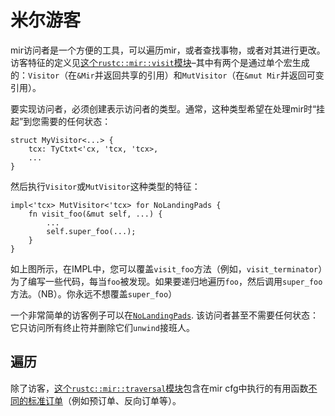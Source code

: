 # 米尔游客

mir访问者是一个方便的工具，可以遍历mir，或者查找事物，或者对其进行更改。访客特征的定义见[这个`rustc::mir::visit`模块][m-v]–其中有两个是通过单个宏生成的：`Visitor`（在`&Mir`并返回共享的引用）和`MutVisitor`（在`&mut Mir`并返回可变引用）。

[m-v]: https://doc.rust-lang.org/nightly/nightly-rustc/rustc/mir/visit/index.html

要实现访问者，必须创建表示访问者的类型。通常，这种类型希望在处理mir时“挂起”到您需要的任何状态：

```rust,ignore
struct MyVisitor<...> {
    tcx: TyCtxt<'cx, 'tcx, 'tcx>,
    ...
}
```

然后执行`Visitor`或`MutVisitor`这种类型的特征：

```rust,ignore
impl<'tcx> MutVisitor<'tcx> for NoLandingPads {
    fn visit_foo(&mut self, ...) {
        ...
        self.super_foo(...);
    }
}
```

如上图所示，在IMPL中，您可以覆盖`visit_foo`方法（例如，`visit_terminator`）为了编写一些代码，每当`foo`被发现。如果要递归地遍历`foo`，然后调用`super_foo`方法。（NB）。你永远不想覆盖`super_foo`）

一个非常简单的访客例子可以在[`NoLandingPads`]. 该访问者甚至不需要任何状态：它只访问所有终止符并删除它们`unwind`接班人。

[`nolandingpads`]: https://doc.rust-lang.org/nightly/nightly-rustc/rustc_mir/transform/no_landing_pads/struct.NoLandingPads.html

## 遍历

除了访客，[这个`rustc::mir::traversal`模块][t]包含在mir cfg中执行的有用函数[不同的标准订单][traversal]（例如预订单、反向订单等）。

[t]: https://doc.rust-lang.org/nightly/nightly-rustc/rustc/mir/traversal/index.html

[traversal]: https://en.wikipedia.org/wiki/Tree_traversal
